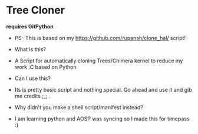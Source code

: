 # Tree Cloner
**requires GitPython**
- PS- This is based on my https://github.com/rupansh/clone_hal/ script!

- What is this?
- A Script for automatically cloning Trees/Chimera kernel to reduce my work :C based on Python

- Can I use this?
- Its is pretty basic script and nothing special. Go ahead and use it and gib me credits ;_; .

- Why didn't you make a shell script/manifest instead?
- I am learning python and AOSP was syncing so I made this for timepass :)

